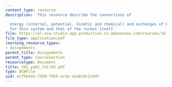 ```yaml
---
content_type: resource
description: 'This resource describe the conversions of

  energy (internal, potential, kinetic and chemical) and exchanges of heat and work
  for this system and that of the rocket itself.'
file: https://ol-ocw-studio-app-production.s3.amazonaws.com/courses/16-01-unified-engineering-i-ii-iii-iv-fall-2005-spring-2006/ecf5644a7d20f9b5ec5ea2ab29c2c9df_t01_ps01_fall03.pdf
file_type: application/pdf
learning_resource_types:
- Assignments
parent_title: Assignments
parent_type: CourseSection
resourcetype: Document
title: t01_ps01_fall03.pdf
type: OCWFile
uid: ecf5644a-7d20-f9b5-ec5e-a2ab29c2c9df
---
```

